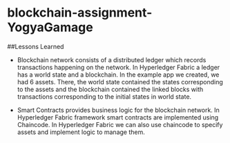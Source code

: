 # blockchain-assignment-YogyaGamage

##Lessons Learned

- Blockchain network consists of a distributed ledger which records transactions happening on the network. In Hyperledger Fabric a ledger has a world state and a blockchain. In the example app we created, we had 6 assets. There, the world state contained the states corresponding to the assets and the blockchain contained the linked blocks with transactions corresponding to the initial states in world state.

- Smart Contracts provides business logic for the blockchain network. In Hyperledger Fabric framework smart contracts are implemented using Chaincode. In Hyperledger Fabric we can also use chaincode to specify assets and implement logic to manage them.